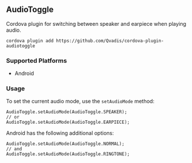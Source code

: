 ## AudioToggle

Cordova plugin for switching between speaker and earpiece when playing audio.

    cordova plugin add https://github.com/Qvadis/cordova-plugin-audiotoggle
    
### Supported Platforms

- Android

### Usage

To set the current audio mode, use the `setAudioMode` method:

    AudioToggle.setAudioMode(AudioToggle.SPEAKER);
    // or
    AudioToggle.setAudioMode(AudioToggle.EARPIECE);

Android has the following additional options:

    AudioToggle.setAudioMode(AudioToggle.NORMAL);
    // and
    AudioToggle.setAudioMode(AudioToggle.RINGTONE);
